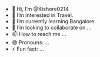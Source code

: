 - 👋 Hi, I’m @Kishore0214
- 👀 I’m interested in Travel.
- 🌱 I’m currently learning Bangalore
- 💞️ I’m looking to collaborate on ...
- 📫 How to reach me ...
- 😄 Pronouns: ...
- ⚡ Fun fact: ... 

<!---
Kishore0214/Kishore0214 is a ✨ special ✨ repository because its `README.md` (this file) appears on your GitHub profile.
You can click the Preview link to take a look at your changes.
--->
